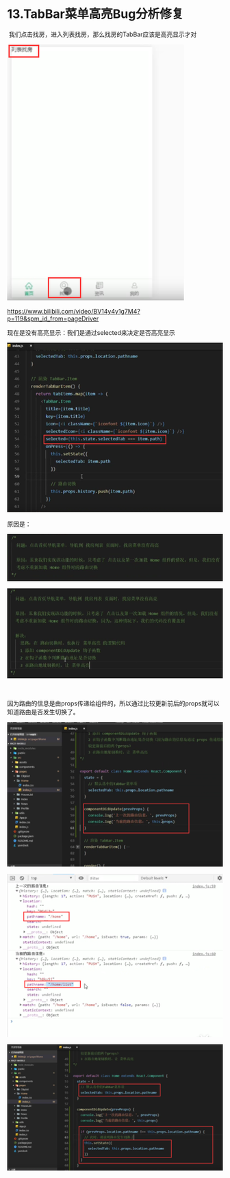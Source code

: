 # 13.TabBar菜单高亮Bug分析修复



​	我们点击找房，进入列表找房，那么找房的TabBar应该是高亮显示才对

![1630246827500](../../../.vuepress/public/images/1630246827500.png)



https://www.bilibili.com/video/BV14y4y1g7M4?p=119&spm_id_from=pageDriver

现在是没有高亮显示：我们是通过selected来决定是否高亮显示

![1630246881617](../../../.vuepress/public/images/1630246881617.png)



原因是：

![1630247073092](../../../.vuepress/public/images/1630247073092.png)

![1630247210777](../../../.vuepress/public/images/1630247210777.png)



​	

因为路由的信息是由props传递给组件的，所以通过比较更新前后的props就可以知道路由是否发生切换了。

![1630247404722](../../../.vuepress/public/images/1630247404722.png)



![1630247444313](../../../.vuepress/public/images/1630247444313.png)







![1630247558604](../../../.vuepress/public/images/1630247558604.png)













